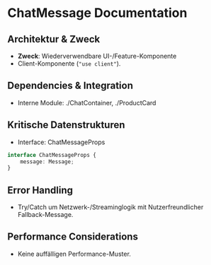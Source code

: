 <!-- Source: app/components/Chat/ChatMessage.tsx -->

# ChatMessage Documentation

## Architektur & Zweck
- **Zweck**: Wiederverwendbare UI-/Feature-Komponente
- Client-Komponente (`"use client"`).


## Dependencies & Integration
- Interne Module: ./ChatContainer, ./ProductCard


## Kritische Datenstrukturen
- Interface: ChatMessageProps

```typescript
interface ChatMessageProps {
    message: Message;
}
```




## Error Handling
- Try/Catch um Netzwerk-/Streaminglogik mit Nutzerfreundlicher Fallback-Message.


## Performance Considerations
- Keine auffälligen Performance-Muster.

